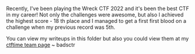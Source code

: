 Recently, I've been playing the Wreck CTF 2022 and it's been the best CTF in my career! Not only the challenges were awesome, but also I achieved the highest score - 18 th place and I managed to get a first first blood on a challenge when my previous record was 5th.

You can view my writeups in this folder but also you could view them at my [ctftime team page](https://ctftime.org/team/134754) ~ badsctr
